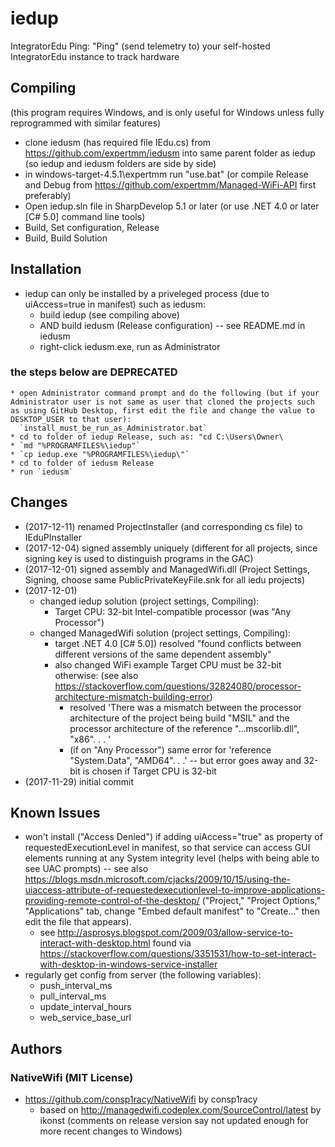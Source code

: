 # iedup
IntegratorEdu Ping: "Ping" (send telemetry to) your self-hosted IntegratorEdu instance to track hardware

## Compiling
(this program requires Windows, and is only useful for Windows unless fully reprogrammed with similar features)
* clone iedusm (has required file IEdu.cs) from <https://github.com/expertmm/iedusm> into same parent folder as iedup (so iedup and iedusm folders are side by side)
* in windows-target-4.5.1\expertmm run "use.bat" (or compile Release and Debug from <https://github.com/expertmm/Managed-WiFi-API> first preferably)
* Open iedup.sln file in SharpDevelop 5.1 or later (or use .NET 4.0 or later [C# 5.0] command line tools)
* Build, Set configuration, Release
* Build, Build Solution

## Installation
* iedup can only be installed by a priveleged process (due to uiAccess=true in manifest) such as iedusm:
	* build iedup (see compiling above)
	* AND build iedusm (Release configuration) -- see README.md in iedusm
	* right-click iedusm.exe, run as Administrator
### the steps below are DEPRECATED
	* open Administrator command prompt and do the following (but if your Administrator user is not same as user that cloned the projects such as using GitHub Desktop, first edit the file and change the value to DESKTOP_USER to that user):
	  `install_must_be_run_as_Administrator.bat`
	* cd to folder of iedup Release, such as: "cd C:\Users\Owner\
	* `md "%PROGRAMFILES%\iedup"`
	* `cp iedup.exe "%PROGRAMFILES%\iedup\"`
	* cd to folder of iedusm Release
	* run `iedusm`

## Changes
* (2017-12-11) renamed ProjectInstaller (and corresponding cs file) to IEduPInstaller
* (2017-12-04) signed assembly uniquely (different for all projects, since signing key is used to distinguish programs in the GAC)
* (2017-12-01) signed assembly and ManagedWifi.dll (Project Settings, Signing, choose same PublicPrivateKeyFile.snk for all iedu projects) 
* (2017-12-01) 
	* changed iedup solution (project settings, Compiling):
		* Target CPU: 32-bit Intel-compatible processor (was "Any Processor")
	* changed ManagedWifi solution (project settings, Compiling):
		* target .NET 4.0 [C# 5.0]) resolved "found conflicts between different versions of the same dependent assembly"
		* also changed WiFi example Target CPU must be 32-bit otherwise:
			(see also <https://stackoverflow.com/questions/32824080/processor-architecture-mismatch-building-error>)
			* resolved 'There was a mismatch between the processor architecture of the project being build "MSIL" and the processor architecture of the reference "...mscorlib.dll", "x86". . . '
			* (if on "Any Processor") same error for 'reference "System.Data", "AMD64". . .' -- but error goes away and 32-bit is chosen if Target CPU is 32-bit
* (2017-11-29) initial commit

## Known Issues
* won't install ("Access Denied") if adding uiAccess="true" as property of requestedExecutionLevel in manifest, so that service can access GUI elements running at any System integrity level (helps with being able to see UAC prompts) -- see also <https://blogs.msdn.microsoft.com/cjacks/2009/10/15/using-the-uiaccess-attribute-of-requestedexecutionlevel-to-improve-applications-providing-remote-control-of-the-desktop/>
  ("Project," "Project Options," "Applications" tab, change "Embed default manifest" to "Create..." then edit the file that appears).
  * see <http://asprosys.blogspot.com/2009/03/allow-service-to-interact-with-desktop.html>
    found via <https://stackoverflow.com/questions/3351531/how-to-set-interact-with-desktop-in-windows-service-installer>
* regularly get config from server (the following variables):
	* push_interval_ms
	* pull_interval_ms
	* update_interval_hours
	* web_service_base_url

## Authors
### NativeWifi (MIT License)
* https://github.com/consp1racy/NativeWifi by consp1racy
  * based on http://managedwifi.codeplex.com/SourceControl/latest by ikonst (comments on release version say not updated enough for more recent changes to Windows)
